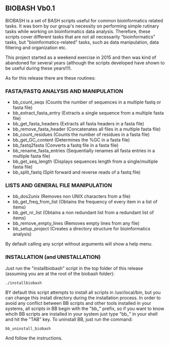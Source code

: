 ## BIOBASH Vb0.1

BIOBASH is a set of BASH scripts useful for common bioinformatics related tasks.
It was born by our group's necessity on performing simple rutinary tasks while working
on bioinformatics data analysis.
Therefore, these scripts cover different tasks that are not all necessarily "bioinformatics" tasks,
but "bioinformatics-related" tasks, such as data manipulation, data filtering and organization etc.

This project started as a weekend exercise in 2015 and then was kind of abandoned for several years (although the scripts developed have shown to be useful during these years!!!).

As for this release there are these routines:


### FASTA/FASTQ ANALYSIS AND MANIPULATION
* bb_count_seqs (Counts the number of sequences in a multiple fastq or fasta file)
* bb_extract_fasta_entry (Extracts a single sequence from a multiple fasta file)
* bb_get_fasta_headers (Extracts all fasta headers in a fasta file)
* bb_remove_fasta_header (Concatenates all files in a multiple fasta file)
* bb_count_residues (Counts the number of residues in a fasta file)
* bb_get_GC_content (Determines the %GC in a fasta file)
* bb_fastq2fasta (Converts a fastq file in a fasta file)
* bb_rename_fasta_entries (Sequentially renames all fasta entries in a multiple fasta file)
* bb_get_seq_length (Displays sequences length from a single/multiple fasta file)
* bb_split_fastq (Split forward and reverse reads of a fastq file)

### LISTS AND GENERAL FILE MANIPULATION
* bb_dos2unix (Removes non UNIX characters from a file)
* bb_get_freq_from_list (Obtains the frequency of every item in a list of items)
* bb_get_nr_list (Obtains a non redundant list from a redundant list of items)
* bb_remove_empty_lines (Removes empty lines from any file)
* bb_setup_project (Creates a directory structure for bioinformatics analysis)

By default calling any script without arguments will show a help menu.

### INSTALLATION (and UNISTALLATION)
Just run the "installbiobash" script in the top folder of this release (assuming you are at the root of the biobash folder):

``./installbiobash``

BY default this script attempts to install all scripts in /usr/local/bin, but you can
change this install directory during the installation process.
In order to avoid any conflict between BB scripts and other tools installed
in your systems, all scripts in BB begin with the "bb_" prefix, so if you
want to know whcih BB scripts are installed in your system just type "bb_" in your shell
and hit  the "TAB" key.
To uninstall BB, just run the command: 

``bb_uninstall_biobash``

And follow the instructions.


